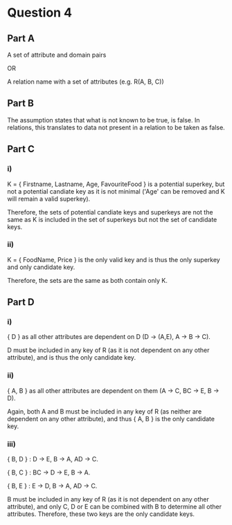 # Question 4
## Part A

A set of attribute and domain pairs

OR

A relation name with a set of attributes (e.g. R(A, B, C))

## Part B
The assumption states that what is not known to be true, is false. In relations, this translates to data not present in a relation to be taken as false.


## Part C
### i) 
K = { Firstname, Lastname, Age, FavouriteFood } is a potential superkey, but not a potential candiate key as it is not minimal ('Age' can be removed and K will remain a valid superkey).

Therefore, the sets of potential candiate keys and superkeys are not the same as K is included in the set of superkeys but not the set of candidate keys.

### ii)

K = { FoodName, Price } is the only valid key and is thus the only superkey and only candidate key.

Therefore, the sets are the same as both contain only K.

## Part D
### i)
{ D } as all other attributes are dependent on D (D -> (A,E), A -> B -> C). 

D must be included in any key of R (as it is not dependent on any other attribute), and is thus the only candidate key.

### ii)
{ A, B } as all other attributes are dependent on them (A -> C, BC -> E, B -> D).

Again, both A and B must be included in any key of R (as neither are dependent on any other attribute), and thus { A, B } is the only candidate key.

### iii)
{ B, D } : D -> E, B -> A, AD -> C.

{ B, C } : BC -> D -> E, B -> A.

{ B, E } : E -> D, B -> A, AD -> C.

B must be included in any key of R (as it is not dependent on any other attribute), and only C, D or E can be combined with B to determine all other attributes. Therefore, these two keys are the only candidate keys.
